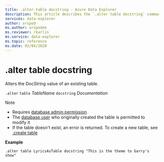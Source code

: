 ```yaml
---
title: .alter table docstring - Azure Data Explorer
description: This article describes the `.alter table docstring` command in Azure Data Explorer.
services: data-explorer
author: orspod
ms.author: orspodek
ms.reviewer: rkarlin
ms.service: data-explorer
ms.topic: reference
ms.date: 02/04/2020
---
```

# .alter table docstring

Alters the DocString value of an existing table.

`.alter` `table` *TableName* `docstring` *Documentation*

> [!NOTE]
> * Requires [database admin permission](../management/access-control/role-based-authorization.md)
> * The [database user](../management/access-control/role-based-authorization.md) who originally created the table is permitted to modify it
> * If the table doesn't exist, an error is returned. To create a new table, see [.create table](create-table-command.md)

**Example** 

```kusto
.alter table LyricsAsTable docstring "This is the theme to Garry's show"
```
